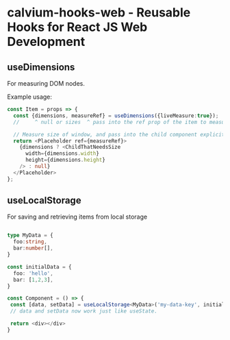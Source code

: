 calvium-hooks-web - Reusable Hooks for React JS Web Development
=========

useDimensions
----

For measuring DOM nodes.

Example usage:

```typescript
const Item = props => {
  const {dimensions, measureRef} = useDimensions({liveMeasure:true});
  //     ^ null or sizes  ^ pass into the ref prop of the item to measure

  // Measure size of window, and pass into the child component explicitly:
  return <Placeholder ref={measureRef}>
    {dimensions ? <ChildThatNeedsSize
      width={dimensions.width}
      height={dimensions.height}
    /> : null}
  </Placeholder>
};
```

useLocalStorage
---

For saving and retrieving items from local storage

```typescript

type MyData = {
  foo:string,
  bar:number[],
}

const initialData = {
  foo: 'hello',
  bar: [1,2,3],
}

const Component = () => {
 const [data, setData] = useLocalStorage<MyData>('my-data-key', initialData);
 // data and setData now work just like useState.

 return <div></div>
} 
```
